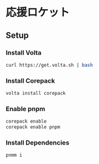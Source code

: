 # 応援ロケット

## Setup

### Install Volta

```bash
curl https://get.volta.sh | bash
```

### Install Corepack

```bash
volta install corepack
```

### Enable pnpm

```bash
corepack enable
corepack enable pnpm
```

### Install Dependencies

```bash
pnmm i
```
